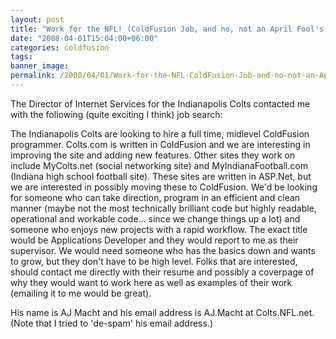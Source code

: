 ```yaml
---
layout: post
title: "Work for the NFL! (ColdFusion Job, and no, not an April Fool's joke)"
date: "2008-04-01T15:04:00+06:00"
categories: coldfusion 
tags: 
banner_image: 
permalink: /2008/04/01/Work-for-the-NFL-ColdFusion-Job-and-no-not-an-April-Fools-joke
---
```


The Director of Internet Services for the Indianapolis Colts contacted me with the following (quite exciting I think) job search:

The Indianapolis Colts are looking to hire a full time, midlevel ColdFusion programmer. Colts.com is written in ColdFusion and we are interesting in improving the site and adding new features. Other sites they work on include MyColts.net (social networking site) and MyIndianaFootball.com (Indiana high school football site). These sites are written in ASP.Net, but we are interested in possibly moving these to ColdFusion. We'd be looking for someone who can take direction, 
program in an efficient and clean manner (maybe not the most technically brilliant code but highly readable, operational and workable code... since we change things up a lot) and someone who enjoys new projects with a rapid workflow. The exact title would be Applications Developer and they would report to me as their supervisor.  We would need someone 
who has the basics down and wants to grow, but they don't have to be high level.  Folks that are interested, should contact me directly with their resume and possibly a coverpage of why they would want to work here as well as examples of their work (emailing it to me would be great).

His name is  AJ Macht and his email address is AJ.Macht at 
Colts.NFL.net. (Note that I tried to 'de-spam' his email address.)